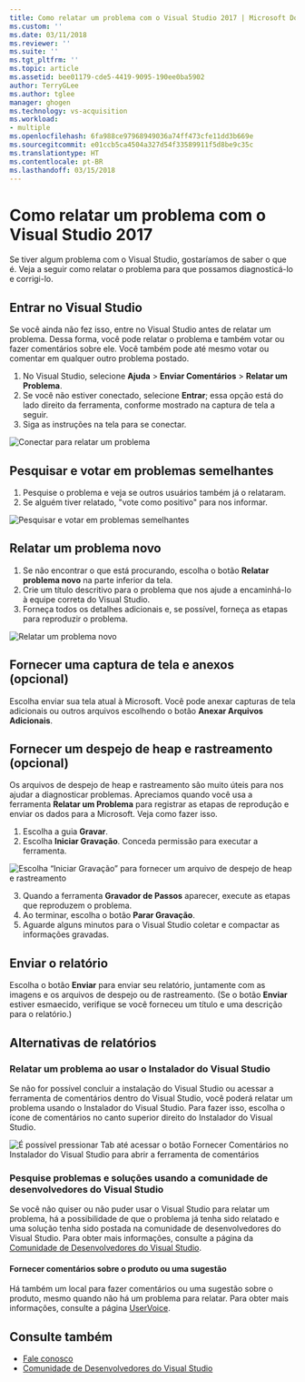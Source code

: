 ```yaml
---
title: Como relatar um problema com o Visual Studio 2017 | Microsoft Docs
ms.custom: ''
ms.date: 03/11/2018
ms.reviewer: ''
ms.suite: ''
ms.tgt_pltfrm: ''
ms.topic: article
ms.assetid: bee01179-cde5-4419-9095-190ee0ba5902
author: TerryGLee
ms.author: tglee
manager: ghogen
ms.technology: vs-acquisition
ms.workload:
- multiple
ms.openlocfilehash: 6fa988ce97968949036a74ff473cfe11dd3b669e
ms.sourcegitcommit: e01ccb5ca4504a327d54f33589911f5d8be9c35c
ms.translationtype: HT
ms.contentlocale: pt-BR
ms.lasthandoff: 03/15/2018
---
```

# <a name="how-to-report-a-problem-with-visual-studio-2017"></a>Como relatar um problema com o Visual Studio 2017

Se tiver algum problema com o Visual Studio, gostaríamos de saber o que é. Veja a seguir como relatar o problema para que possamos diagnosticá-lo e corrigi-lo.

## <a name="sign-in-to-visual-studio"></a>Entrar no Visual Studio

Se você ainda não fez isso, entre no Visual Studio antes de relatar um problema. Dessa forma, você pode relatar o problema e também votar ou fazer comentários sobre ele. Você também pode até mesmo votar ou comentar em qualquer outro problema postado.

1. No Visual Studio, selecione **Ajuda** > **Enviar Comentários** > **Relatar um Problema**.
2. Se você não estiver conectado, selecione **Entrar**; essa opção está do lado direito da ferramenta, conforme mostrado na captura de tela a seguir.
3. Siga as instruções na tela para se conectar.

 ![Conectar para relatar um problema](../ide/media/sign-in-new-ux.png "Conectar para relatar um problema")  

## Pesquisar e votar em problemas semelhantes <a name="search_and_vote"></a>

1. Pesquise o problema e veja se outros usuários também já o relataram.
2. Se alguém tiver relatado, "vote como positivo" para nos informar.

  ![Pesquisar e votar em problemas semelhantes](../ide/media/search-and-vote.png "Pesquisar e votar em problemas semelhantes")

## Relatar um problema novo <a name="report_new_problem"></a>

1. Se não encontrar o que está procurando, escolha o botão **Relatar problema novo** na parte inferior da tela.
2. Crie um título descritivo para o problema que nos ajude a encaminhá-lo à equipe correta do Visual Studio.
3. Forneça todos os detalhes adicionais e, se possível, forneça as etapas para reproduzir o problema.

  ![Relatar um problema novo](../ide/media/report-new-problem.png "Relatar um problema novo")

## Fornecer uma captura de tela e anexos (opcional) <a name="provide_screenshots"></a>

 Escolha enviar sua tela atual à Microsoft. Você pode anexar capturas de tela adicionais ou outros arquivos escolhendo o botão **Anexar Arquivos Adicionais**.

## Fornecer um despejo de heap e rastreamento (opcional) <a name="provide_a_trace_and_heap_dump"></a>

Os arquivos de despejo de heap e rastreamento são muito úteis para nos ajudar a diagnosticar problemas. Apreciamos quando você usa a ferramenta **Relatar um Problema** para registrar as etapas de reprodução e enviar os dados para a Microsoft. Veja como fazer isso.

1. Escolha a guia **Gravar**.
2. Escolha **Iniciar Gravação**. Conceda permissão para executar a ferramenta.

  ![Escolha “Iniciar Gravação” para fornecer um arquivo de despejo de heap e rastreamento ](../ide/media/record-dialog-box.png "Fornecer arquivo de despejo de heap e rastreamento")

3. Quando a ferramenta **Gravador de Passos** aparecer, execute as etapas que reproduzem o problema.
4. Ao terminar, escolha o botão **Parar Gravação**.
5. Aguarde alguns minutos para o Visual Studio coletar e compactar as informações gravadas.

## Enviar o relatório <a name="submit_the_report"></a>

 Escolha o botão **Enviar** para enviar seu relatório, juntamente com as imagens e os arquivos de despejo ou de rastreamento. (Se o botão **Enviar** estiver esmaecido, verifique se você forneceu um título e uma descrição para o relatório.)

## Alternativas de relatórios <a name="alternate_reporting"></a>

### <a name="report-a-problem-by-using-the-visual-studio-installer"></a>Relatar um problema ao usar o Instalador do Visual Studio

Se não for possível concluir a instalação do Visual Studio ou acessar a ferramenta de comentários dentro do Visual Studio, você poderá relatar um problema usando o Instalador do Visual Studio. Para fazer isso, escolha o ícone de comentários no canto superior direito do Instalador do Visual Studio.

 ![É possível pressionar Tab até acessar o botão Fornecer Comentários no Instalador do Visual Studio para abrir a ferramenta de comentários](../install/media/report-a-problem.png)

### <a name="search-for-problems-and-solutions-by-using-the-visual-studio-developer-community"></a>Pesquise problemas e soluções usando a comunidade de desenvolvedores do Visual Studio

Se você não quiser ou não puder usar o Visual Studio para relatar um problema, há a possibilidade de que o problema já tenha sido relatado e uma solução tenha sido postada na comunidade de desenvolvedores do Visual Studio. Para obter mais informações, consulte a página da [Comunidade de Desenvolvedores do Visual Studio](https://developercommunity.visualstudio.com/).

#### <a name="provide-product-feedback-or-a-suggestion"></a>Fornecer comentários sobre o produto ou uma sugestão

Há também um local para fazer comentários ou uma sugestão sobre o produto, mesmo quando não há um problema para relatar. Para obter mais informações, consulte a página [UserVoice](https://visualstudio.uservoice.com/forums/121579-visual-studio-ide).

## <a name="see-also"></a>Consulte também

* [Fale conosco](../ide/talk-to-us.md)
* [Comunidade de Desenvolvedores do Visual Studio](https://developercommunity.visualstudio.com/)
